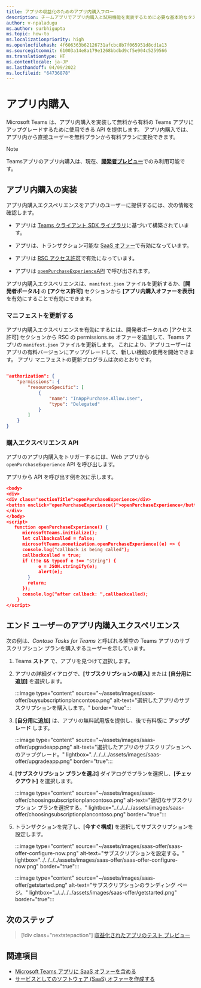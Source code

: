 ```yaml
---
title: アプリの収益化のためのアプリ内購入フロー
description: チームアプリでアプリ内購入と試用機能を実装するために必要な基本的なタスクと概念について説明します。
author: v-npaladugu
ms.author: surbhigupta
ms.topic: how-to
ms.localizationpriority: high
ms.openlocfilehash: 4f606363b62126731afcbc8b7f065951d8cd1a13
ms.sourcegitcommit: 61003a14e8a179e1268bbdbd9cf5e904c5259566
ms.translationtype: HT
ms.contentlocale: ja-JP
ms.lasthandoff: 04/09/2022
ms.locfileid: "64736878"
---
```

# <a name="in-app-purchases"></a>アプリ内購入

Microsoft Teams は、アプリ内購入を実装して無料から有料の Teams アプリにアップグレードするために使用できる API を提供します。 アプリ内購入では、アプリ内から直接ユーザーを無料プランから有料プランに変換できます。

> [!NOTE]
> Teamsアプリのアプリ内購入は、現在、[**開発者プレビュー**](/microsoftteams/platform/resources/dev-preview/developer-preview-intro)でのみ利用可能です。

## <a name="implement-in-app-purchases"></a>アプリ内購入の実装

アプリ内購入エクスペリエンスをアプリのユーザーに提供するには、次の情報を確認します。

* アプリは [Teams クライアント SDK ライブラリ](https://github.com/OfficeDev/microsoft-teams-library-js)に基づいて構築されています。

* アプリは、トランザクション可能な [SaaS オファー](~/concepts/deploy-and-publish/appsource/prepare/include-saas-offer.md)で有効になっています。

* アプリは [RSC アクセス許可](#update-manifest)で有効になっています。

* アプリは [`openPurchaseExperience`API](#purchase-experience-api) で呼び出されます。

アプリ内購入エクスペリエンスは、`manifest.json` ファイルを更新するか、**[開発者ポータル]** の **[アクセス許可]** セクションから **[アプリ内購入オファーを表示]** を有効にすることで有効にできます。

### <a name="update-manifest"></a>マニフェストを更新する

アプリ内購入エクスペリエンスを有効にするには、開発者ポータルの [アクセス許可] セクションから RSC の permissions.se オファーを追加して、Teams アプリの `manifest.json` ファイルを更新します。 これにより、アプリユーザーはアプリの有料バージョンにアップグレードして、新しい機能の使用を開始できます。 アプリ マニフェストの更新プログラムは次のとおりです。

```json

"authorization": {
    "permissions": {
        "resourceSpecific": [
            {
                "name": "InAppPurchase.Allow.User",
                "type": "Delegated"
            }
        ]
    }
}
```

### <a name="purchase-experience-api"></a>購入エクスペリエンス API

アプリのアプリ内購入をトリガーするには、Web アプリから `openPurchaseExperience` API を呼び出します。

アプリから API を呼び出す例を次に示します。

```json
<body> 
<div> 
<div class="sectionTitle">openPurchaseExperience</div> 
<button onclick="openPurchaseExperience()">openPurchaseExperience</button> 
</div> 
</body> 
<script> 
   function openPurchaseExperience() {
      microsoftTeams.initialize();
      let callbackcalled = false;
      microsoftTeams.monetization.openPurchaseExperience((e) => {
      console.log("callback is being called");
      callbackcalled = true;  
      if (!!e && typeof e !== "string") {
            e = JSON.stringify(e);
            alert(e);
        }
        return;
      });
      console.log("after callback: ",callbackcalled);
    } 
</script> 
```

## <a name="end-user-in-app-purchasing-experience"></a>エンド ユーザーのアプリ内購入エクスペリエンス

次の例は、*Contoso Tasks for Teams* と呼ばれる架空の Teams アプリのサブスクリプション プランを購入するユーザーを示しています。

1. Teams **ストア** で、アプリを見つけて選択します。

1. アプリの詳細ダイアログで、**[サブスクリプションの購入]** または **[自分用に追加]** を選択します。

    :::image type="content" source="~/assets/images/saas-offer/buysubscriptionplancontoso.png" alt-text="選択したアプリのサブスクリプションを購入します。" border="true":::

1. **[自分用に追加]** は、アプリの無料試用版を提供し、後で有料版に **アップグレード** します。

    :::image type="content" source="~/assets/images/saas-offer/upgradeapp.png" alt-text="選択したアプリのサブスクリプションへのアップグレード。" lightbox="../../../../assets/images/saas-offer/upgradeapp.png" border="true":::

1. **[サブスクリプション プランを選ぶ]** ダイアログでプランを選択し、**[チェックアウト]** を選択します。

    :::image type="content" source="~/assets/images/saas-offer/choosingsubscriptionplancontoso.png" alt-text="適切なサブスクリプション プランを選択する。" lightbox="../../../../assets/images/saas-offer/choosingsubscriptionplancontoso.png" border="true":::

1. トランザクションを完了し、**[今すぐ構成]** を選択してサブスクリプションを設定します。

    :::image type="content" source="~/assets/images/saas-offer/saas-offer-configure-now.png" alt-text="サブスクリプションを設定する。" lightbox="../../../../assets/images/saas-offer/saas-offer-configure-now.png" border="true":::

    :::image type="content" source="~/assets/images/saas-offer/getstarted.png" alt-text="サブスクリプションのランディング ページ。" lightbox="../../../../assets/images/saas-offer/getstarted.png" border="true":::

## <a name="next-step"></a>次のステップ

> [!div class="nextstepaction"]
> [収益化されたアプリのテスト プレビュー](~/concepts/deploy-and-publish/appsource/prepare/Test-preview-for-monetized-apps.md)

## <a name="see-also"></a>関連項目

* [Microsoft Teams アプリに SaaS オファーを含める](~/concepts/deploy-and-publish/appsource/prepare/include-saas-offer.md)
* [サービスとしてのソフトウェア (SaaS) オファーを作成する](include-saas-offer.md#create-your-saas-offer)
